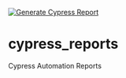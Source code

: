 [![Generate Cypress Report](https://github.com/adminvns/cypress_reports/actions/workflows/cypress-report.yml/badge.svg?branch=main)](https://github.com/adminvns/cypress_reports/actions/workflows/cypress-report.yml)

# cypress_reports
Cypress Automation Reports
